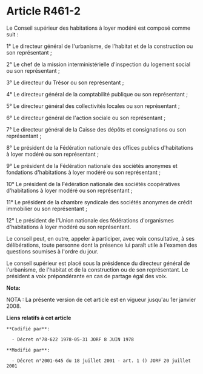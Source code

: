 # Article R461-2

Le Conseil supérieur des habitations à loyer modéré est composé comme suit :

1° Le directeur général de l'urbanisme, de l'habitat et de la construction ou son représentant ;

2° Le chef de la mission interministérielle d'inspection du logement social ou son représentant ;

3° Le directeur du Trésor ou son représentant ;

4° Le directeur général de la comptabilité publique ou son représentant ;

5° Le directeur général des collectivités locales ou son représentant ;

6° Le directeur général de l'action sociale ou son représentant ;

7° Le directeur général de la Caisse des dépôts et consignations ou son représentant ;

8° Le président de la Fédération nationale des offices publics d'habitations à loyer modéré ou son représentant ;

9° Le président de la Fédération nationale des sociétés anonymes et fondations d'habitations à loyer modéré ou son
représentant ;

10° Le président de la Fédération nationale des sociétés coopératives d'habitations à loyer modéré ou son représentant ;

11° Le président de la chambre syndicale des sociétés anonymes de crédit immobilier ou son représentant ;

12° Le président de l'Union nationale des fédérations d'organismes d'habitations à loyer modéré ou son représentant.

Le conseil peut, en outre, appeler à participer, avec voix consultative, à ses délibérations, toute personne dont la présence
lui paraît utile à l'examen des questions soumises à l'ordre du jour.

Le conseil supérieur est placé sous la présidence du directeur général de l'urbanisme, de l'habitat et de la construction ou
de son représentant. Le président a voix prépondérante en cas de partage égal des voix.

**Nota:**

NOTA : La présente version de cet article est en vigueur jusqu'au 1er janvier 2008.

**Liens relatifs à cet article**

	**Codifié par**:

	  - Décret n°78-622 1978-05-31 JORF 8 JUIN 1978

	**Modifié par**:

	  - Décret n°2001-645 du 18 juillet 2001 - art. 1 () JORF 20 juillet 2001
